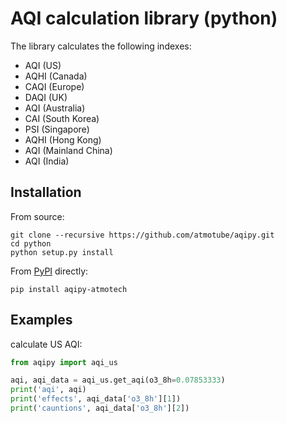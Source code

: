 # AQI calculation library (python)
The library calculates the following indexes:
- AQI (US)
- AQHI (Canada)
- CAQI (Europe)
- DAQI (UK)
- AQI (Australia)
- CAI (South Korea)
- PSI (Singapore)
- AQHI (Hong Kong)
- AQI (Mainland China)
- AQI (India)

## Installation

From source:

```
git clone --recursive https://github.com/atmotube/aqipy.git
cd python
python setup.py install
```

From [PyPI](https://pypi.python.org/pypi/aqipy-atmotech/) directly:

```
pip install aqipy-atmotech
```

## Examples

calculate US AQI:

```python
from aqipy import aqi_us

aqi, aqi_data = aqi_us.get_aqi(o3_8h=0.07853333)
print('aqi', aqi)
print('effects', aqi_data['o3_8h'][1])
print('cauntions', aqi_data['o3_8h'][2])
```